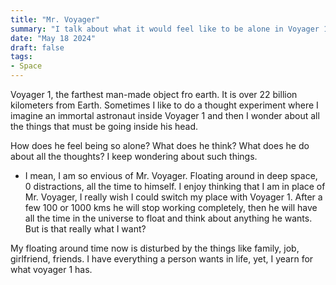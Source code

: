 ```yaml
---
title: "Mr. Voyager"
summary: "I talk about what it would feel like to be alone in Voyager 1, the space craft for years on end."
date: "May 18 2024"
draft: false
tags:
- Space
---
```


Voyager 1, the farthest man-made object fro earth. It is over 22 billion kilometers from Earth. Sometimes I like to do a thought experiment where I imagine an immortal astronaut inside Voyager 1 and then I wonder about all the things that must be going inside his head.  

How does he feel being so alone? What does he think? What does he do about all the thoughts? I keep wondering about such things. 

* I mean, I am so envious of Mr. Voyager. Floating around in deep space, 0 distractions, all the time to himself. I enjoy thinking that I am in place of Mr. Voyager, I really wish I could switch my place with Voyager 1. After a few 100 or 1000 kms he will stop working completely, then he will have all the time in the universe to float and think about anything he wants. But is that really what I want?

My floating around time now is disturbed by the things like family, job, girlfriend, friends. I have everything a person wants in life, yet, I yearn for what voyager 1 has.

